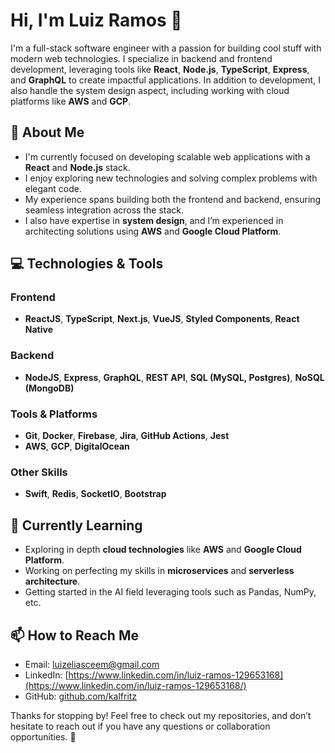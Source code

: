# Hi, I'm Luiz Ramos 👋

I'm a full-stack software engineer with a passion for building cool stuff with modern web technologies. I specialize in backend and frontend development, leveraging tools like **React**, **Node.js**, **TypeScript**, **Express**, and **GraphQL** to create impactful applications. In addition to development, I also handle the system design aspect, including working with cloud platforms like **AWS** and **GCP**.

## 🚀 About Me
- I'm currently focused on developing scalable web applications with a **React** and **Node.js** stack.
- I enjoy exploring new technologies and solving complex problems with elegant code.
- My experience spans building both the frontend and backend, ensuring seamless integration across the stack.
- I also have expertise in **system design**, and I’m experienced in architecting solutions using **AWS** and **Google Cloud Platform**.

## 💻 Technologies & Tools

### Frontend
- **ReactJS**, **TypeScript**, **Next.js**, **VueJS**, **Styled Components**, **React Native**

### Backend
- **NodeJS**, **Express**, **GraphQL**, **REST API**, **SQL (MySQL, Postgres)**, **NoSQL (MongoDB)**

### Tools & Platforms
- **Git**, **Docker**, **Firebase**, **Jira**, **GitHub Actions**, **Jest**
- **AWS**, **GCP**, **DigitalOcean**

### Other Skills
- **Swift**, **Redis**, **SocketIO**, **Bootstrap**

## 🌱 Currently Learning
- Exploring in depth **cloud technologies** like **AWS** and **Google Cloud Platform**.
- Working on perfecting my skills in **microservices** and **serverless architecture**.
- Getting started in the AI field leveraging tools such as Pandas, NumPy, etc.

## 📫 How to Reach Me
- Email: [luizeliasceem@gmail.com](mailto:luizeliasceem@gmail.com)
- LinkedIn: [https://www.linkedin.com/in/luiz-ramos-129653168](https://www.linkedin.com/in/luiz-ramos-129653168/)
- GitHub: [github.com/kalfritz](https://github.com/kalfritz)

Thanks for stopping by! Feel free to check out my repositories, and don’t hesitate to reach out if you have any questions or collaboration opportunities. 🙌
